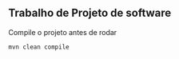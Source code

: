 ## Trabalho de Projeto de software 

Compile o projeto antes de rodar 

```bash 
mvn clean compile 
```